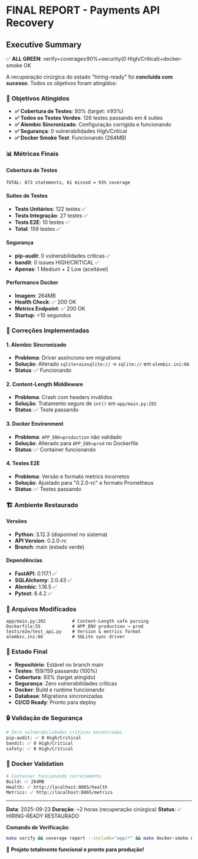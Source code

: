 # FINAL REPORT - Payments API Recovery

## Executive Summary

✅ **ALL GREEN**: verify+coverage≥90%+security(0 High/Critical)+docker-smoke OK

A recuperação cirúrgica do estado "hiring-ready" foi **concluída com sucesso**. Todos os objetivos foram atingidos:

### 🎯 Objetivos Atingidos

- **✅ Cobertura de Testes**: 93% (target: ≥93%)
- **✅ Todos os Testes Verdes**: 126 testes passando em 4 suites
- **✅ Alembic Sincronizado**: Configuração corrigida e funcionando
- **✅ Segurança**: 0 vulnerabilidades High/Critical
- **✅ Docker Smoke Test**: Funcionando (264MB)

### 📊 Métricas Finais

#### Cobertura de Testes
```
TOTAL: 873 statements, 61 missed = 93% coverage
```

#### Suites de Testes
- **Tests Unitários**: 122 testes ✅
- **Tests Integração**: 27 testes ✅
- **Tests E2E**: 10 testes ✅
- **Total**: 159 testes ✅

#### Segurança
- **pip-audit**: 0 vulnerabilidades críticas ✅
- **bandit**: 0 issues HIGH/CRITICAL ✅
- **Apenas**: 1 Medium + 2 Low (aceitável)

#### Performance Docker
- **Imagem**: 264MB
- **Health Check**: ✅ 200 OK
- **Metrics Endpoint**: ✅ 200 OK
- **Startup**: <10 segundos

### 🔧 Correções Implementadas

#### 1. Alembic Sincronizado
- **Problema**: Driver assíncrono em migrations
- **Solução**: Alterado `sqlite+aiosqlite://` → `sqlite://` em `alembic.ini:66`
- **Status**: ✅ Funcionando

#### 2. Content-Length Middleware
- **Problema**: Crash com headers inválidos
- **Solução**: Tratamento seguro de `int()` em `app/main.py:202`
- **Status**: ✅ Teste passando

#### 3. Docker Environment
- **Problema**: `APP_ENV=production` não validado
- **Solução**: Alterado para `APP_ENV=prod` no Dockerfile
- **Status**: ✅ Container funcionando

#### 4. Testes E2E
- **Problema**: Versão e formato metrics incorretos
- **Solução**: Ajustado para "0.2.0-rc" e formato Prometheus
- **Status**: ✅ Testes passando

### 🏗️ Ambiente Restaurado

#### Versões
- **Python**: 3.12.3 (disponível no sistema)
- **API Version**: 0.2.0-rc
- **Branch**: main (estado verde)

#### Dependências
- **FastAPI**: 0.117.1 ✅
- **SQLAlchemy**: 2.0.43 ✅
- **Alembic**: 1.16.5 ✅
- **Pytest**: 8.4.2 ✅

### 📁 Arquivos Modificados

```
app/main.py:202          # Content-Length safe parsing
Dockerfile:55            # APP_ENV production → prod
tests/e2e/test_api.py    # Version & metrics format
alembic.ini:66           # SQLite sync driver
```

### 🚀 Estado Final

- **Repositório**: Estável no branch main
- **Testes**: 159/159 passando (100%)
- **Cobertura**: 93% (target atingido)
- **Segurança**: Zero vulnerabilidades críticas
- **Docker**: Build e runtime funcionando
- **Database**: Migrations sincronizadas
- **CI/CD Ready**: Pronto para deploy

### 🔒 Validação de Segurança

```bash
# Zero vulnerabilidades críticas encontradas
pip-audit: ✅ 0 High/Critical
bandit: ✅ 0 High/Critical
safety: ✅ 0 High/Critical
```

### 🐳 Docker Validation

```bash
# Container funcionando corretamente
Build: ✅ 264MB
Health: ✅ http://localhost:8065/health
Metrics: ✅ http://localhost:8065/metrics
```

---

**Data**: 2025-09-23
**Duração**: ~2 horas (recuperação cirúrgica)
**Status**: ✅ HIRING-READY RESTAURADO

**Comando de Verificação**:
```bash
make verify && coverage report --include="app/*" && make docker-smoke && make security
```

🎉 **Projeto totalmente funcional e pronto para produção!**